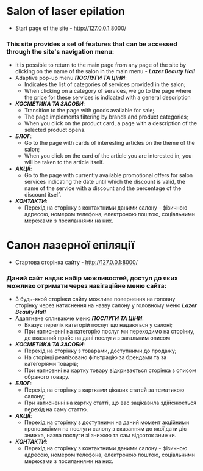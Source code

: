 # Salon of laser epilation
* Start page of the site - http://127.0.0.1:8000/

### This site provides a set of features that can be accessed through the site's navigation menu:
* It is possible to return to the main page from any page of the site by clicking on the name of the salon in the main 
  menu - ___Lazer Beauty Hall___
* Adaptive pop-up menu ___ПОСЛУГИ ТА ЦІНИ___:
  * Indicates the list of categories of services provided in the salon;
  * When clicking on a category of services, we go to the page where the price for these services is indicated with a 
  general description
* ___КОСМЕТИКА ТА ЗАСОБИ___:
  * Transition to the page with goods available for sale;.
  * The page implements filtering by brands and product categories;
  * When you click on the product card, a page with a description of the selected product opens.
* ___БЛОГ___:
  * Go to the page with cards of interesting articles on the theme of the salon;
  * When you click on the card of the article you are interested in, you will be taken to the article itself.
* ___АКЦІЇ___:
  * Go to the page with currently available promotional offers for salon services
    indicating the date until which the discount is valid, the name of the service with a discount and the percentage 
    of the discount itself.
* ___КОНТАКТИ___:
  * Перехід на сторінку з контактними даними салону - фізичною адресою, номером телефона,
    електроною поштою, соціальними мережами з посиланнями на них.






# Салон лазерної епіляції
* Стартова сторінка сайту - http://127.0.0.1:8000/

### Даний сайт надає набір можливостей, доступ до яких можливо отримати через навігаційне меню сайта:
* З будь-якой сторінки сайту можливе повернення на головну сторінку через натиснення на назву салону у головному меню
  ___Lazer Beauty Hall___
* Адаптивне спливаюче меню ___ПОСЛУГИ ТА ЦІНИ___:
  * Вказує перелік категорій послуг що надаються у салоні;
  * При натисненні на категорію послуг ми переходимо на сторінку, де вказаний прайс на дані послуги з загальним описом
* ___КОСМЕТИКА ТА ЗАСОБИ___:
  * Перехід на сторінку з товарами, доступними до продажу;
  * На сторінці реалізовано фільтрацію за брендами та за категоріями товарів;
  * При натисенні на картку товару відкривається сторінка з описом обраного товару.
* ___БЛОГ___:
  * Перехід на сторінку з картками цікавих статей за тематикою салону;
  * При натисненні на картку статті, що вас зацікавила здійснюється перехід на саму статтю.
* ___АКЦІЇ___:
  * Перехід на сторінку з доступними на даний момент акційними пропозиціями на послуги салону
    з вказанням до якої дати діє знижка, назва послуги зі знижкю та сам відсоток знижки.
* ___КОНТАКТИ___:
  * Перехід на сторінку з контактними даними салону - фізичною адресою, номером телефона,
    електроною поштою, соціальними мережами з посиланнями на них.

